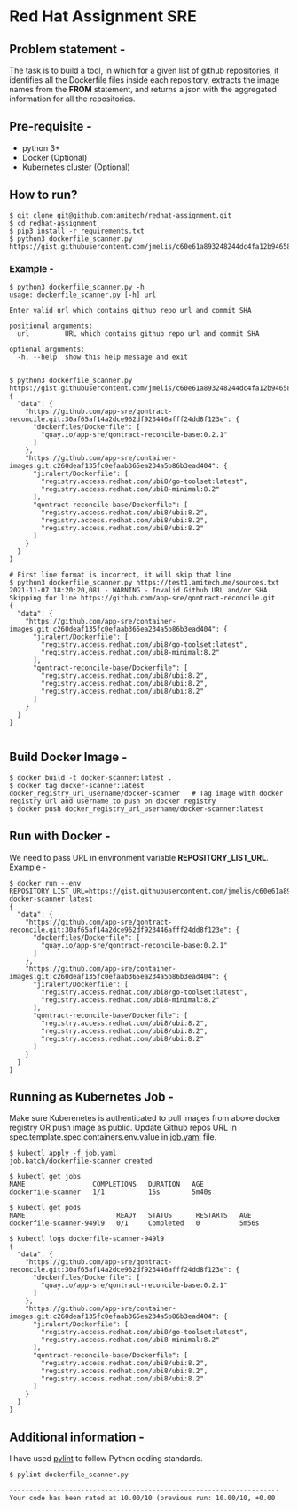 # Red Hat Assignment SRE

## Problem statement -

The task is to build a tool, in which for a given list of github repositories, it identifies all the Dockerfile files inside each repository, extracts the image names from the **FROM** statement, and returns a json with the aggregated information for all the repositories.

## Pre-requisite -

- python 3+
- Docker (Optional)
- Kubernetes cluster (Optional)

## How to run?

```shell
$ git clone git@github.com:amitech/redhat-assignment.git
$ cd redhat-assignment
$ pip3 install -r requirements.txt
$ python3 dockerfile_scanner.py https://gist.githubusercontent.com/jmelis/c60e61a893248244dc4fa12b946585c4/raw/25d39f67f2405330a6314cad64fac423a171162c/sources.txt
```

### Example -

```shell
$ python3 dockerfile_scanner.py -h
usage: dockerfile_scanner.py [-h] url

Enter valid url which contains github repo url and commit SHA

positional arguments:
  url         URL which contains github repo url and commit SHA

optional arguments:
  -h, --help  show this help message and exit


$ python3 dockerfile_scanner.py https://gist.githubusercontent.com/jmelis/c60e61a893248244dc4fa12b946585c4/raw/25d39f67f2405330a6314cad64fac423a171162c/sources.txt
{
  "data": {
    "https://github.com/app-sre/qontract-reconcile.git:30af65af14a2dce962df923446afff24dd8f123e": {
      "dockerfiles/Dockerfile": [
        "quay.io/app-sre/qontract-reconcile-base:0.2.1"
      ]
    },
    "https://github.com/app-sre/container-images.git:c260deaf135fc0efaab365ea234a5b86b3ead404": {
      "jiralert/Dockerfile": [
        "registry.access.redhat.com/ubi8/go-toolset:latest",
        "registry.access.redhat.com/ubi8-minimal:8.2"
      ],
      "qontract-reconcile-base/Dockerfile": [
        "registry.access.redhat.com/ubi8/ubi:8.2",
        "registry.access.redhat.com/ubi8/ubi:8.2",
        "registry.access.redhat.com/ubi8/ubi:8.2"
      ]
    }
  }
}

# First line format is incorrect, it will skip that line
$ python3 dockerfile_scanner.py https://test1.amitech.me/sources.txt
2021-11-07 18:20:20,081 - WARNING - Invalid Github URL and/or SHA. Skipping for line https://github.com/app-sre/qontract-reconcile.git
{
  "data": {
    "https://github.com/app-sre/container-images.git:c260deaf135fc0efaab365ea234a5b86b3ead404": {
      "jiralert/Dockerfile": [
        "registry.access.redhat.com/ubi8/go-toolset:latest",
        "registry.access.redhat.com/ubi8-minimal:8.2"
      ],
      "qontract-reconcile-base/Dockerfile": [
        "registry.access.redhat.com/ubi8/ubi:8.2",
        "registry.access.redhat.com/ubi8/ubi:8.2",
        "registry.access.redhat.com/ubi8/ubi:8.2"
      ]
    }
  }
}


```

## Build Docker Image -

```shell
$ docker build -t docker-scanner:latest .
$ docker tag docker-scanner:latest docker_registry_url_username/docker-scanner   # Tag image with docker registry url and username to push on docker registry
$ docker push docker_registry_url_username/docker-scanner:latest
```

## Run with Docker -

We need to pass URL in environment variable **REPOSITORY_LIST_URL**. Example -

```shell
$ docker run --env REPOSITORY_LIST_URL=https://gist.githubusercontent.com/jmelis/c60e61a893248244dc4fa12b946585c4/raw/25d39f67f2405330a6314cad64fac423a171162c/sources.txt docker-scanner:latest
{
  "data": {
    "https://github.com/app-sre/qontract-reconcile.git:30af65af14a2dce962df923446afff24dd8f123e": {
      "dockerfiles/Dockerfile": [
        "quay.io/app-sre/qontract-reconcile-base:0.2.1"
      ]
    },
    "https://github.com/app-sre/container-images.git:c260deaf135fc0efaab365ea234a5b86b3ead404": {
      "jiralert/Dockerfile": [
        "registry.access.redhat.com/ubi8/go-toolset:latest",
        "registry.access.redhat.com/ubi8-minimal:8.2"
      ],
      "qontract-reconcile-base/Dockerfile": [
        "registry.access.redhat.com/ubi8/ubi:8.2",
        "registry.access.redhat.com/ubi8/ubi:8.2",
        "registry.access.redhat.com/ubi8/ubi:8.2"
      ]
    }
  }
}
```

## Running as Kubernetes Job -

Make sure Kuberenetes is authenticated to pull images from above docker registry OR push image as public.
Update Github repos URL in spec.template.spec.containers.env.value in [job.yaml](./job.yaml) file.  

```shell
$ kubectl apply -f job.yaml
job.batch/dockerfile-scanner created

$ kubectl get jobs
NAME                 COMPLETIONS   DURATION   AGE
dockerfile-scanner   1/1           15s        5m40s

$ kubectl get pods
NAME                       READY   STATUS      RESTARTS   AGE
dockerfile-scanner-949l9   0/1     Completed   0          5m56s

$ kubectl logs dockerfile-scanner-949l9 
{
  "data": {
    "https://github.com/app-sre/qontract-reconcile.git:30af65af14a2dce962df923446afff24dd8f123e": {
      "dockerfiles/Dockerfile": [
        "quay.io/app-sre/qontract-reconcile-base:0.2.1"
      ]
    },
    "https://github.com/app-sre/container-images.git:c260deaf135fc0efaab365ea234a5b86b3ead404": {
      "jiralert/Dockerfile": [
        "registry.access.redhat.com/ubi8/go-toolset:latest",
        "registry.access.redhat.com/ubi8-minimal:8.2"
      ],
      "qontract-reconcile-base/Dockerfile": [
        "registry.access.redhat.com/ubi8/ubi:8.2",
        "registry.access.redhat.com/ubi8/ubi:8.2",
        "registry.access.redhat.com/ubi8/ubi:8.2"
      ]
    }
  }
}

```

## Additional information -

I have used [pylint](https://pylint.pycqa.org/en/latest/) to follow Python coding standards.

```shell
$ pylint dockerfile_scanner.py

--------------------------------------------------------------------
Your code has been rated at 10.00/10 (previous run: 10.00/10, +0.00
```

